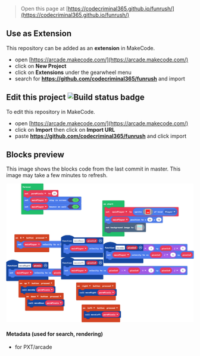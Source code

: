  


> Open this page at [https://codecriminal365.github.io/funrush/](https://codecriminal365.github.io/funrush/)

## Use as Extension

This repository can be added as an **extension** in MakeCode.

* open [https://arcade.makecode.com/](https://arcade.makecode.com/)
* click on **New Project**
* click on **Extensions** under the gearwheel menu
* search for **https://github.com/codecriminal365/funrush** and import

## Edit this project ![Build status badge](https://github.com/codecriminal365/funrush/workflows/MakeCode/badge.svg)

To edit this repository in MakeCode.

* open [https://arcade.makecode.com/](https://arcade.makecode.com/)
* click on **Import** then click on **Import URL**
* paste **https://github.com/codecriminal365/funrush** and click import

## Blocks preview

This image shows the blocks code from the last commit in master.
This image may take a few minutes to refresh.

![A rendered view of the blocks](https://github.com/codecriminal365/funrush/raw/master/.github/makecode/blocks.png)

#### Metadata (used for search, rendering)

* for PXT/arcade
<script src="https://makecode.com/gh-pages-embed.js"></script><script>makeCodeRender("{{ site.makecode.home_url }}", "{{ site.github.owner_name }}/{{ site.github.repository_name }}");</script>
